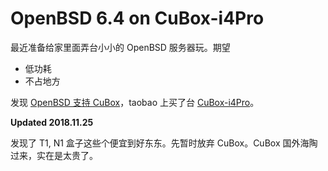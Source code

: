 # OpenBSD 6.4 on CuBox-i4Pro

最近准备给家里面弄台小小的 OpenBSD 服务器玩。期望
 * 低功耗
 * 不占地方

发现 [OpenBSD 支持 CuBox][2]，taobao 上买了台 [CuBox-i4Pro][1]。

**Updated 2018.11.25**

发现了 T1, N1 盒子这些个便宜到好东东。先暂时放弃 CuBox。CuBox 国外海陶过来，实在是太贵了。


[1]:https://www.solid-run.com/product/SRMX6QDWT1D02GE008X00CE/
[2]:http://www.openbsd.org/armv7.html
